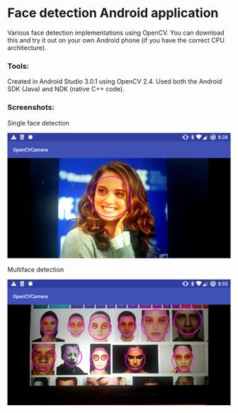 # Face detection Android application
Various face detection implementations using OpenCV. 
You can download this and try it out on your own Android phone (if you have the correct CPU architecture).

### Tools:
Created in Android Studio 3.0.1 using OpenCV 2.4. Used both the Android SDK (Java) and NDK (native C++ code). 

### Screenshots:
Single face detection

![Single face detection](screenshots/singleface.png)

Multiface detection

![Multiface detection](screenshots/multiface.png)

